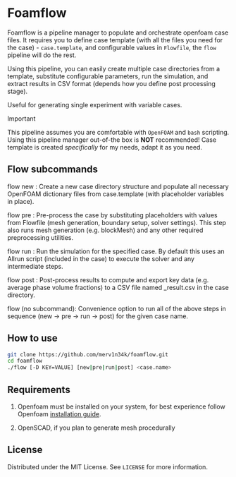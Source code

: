 # Foamflow

Foamflow is a pipeline manager to populate and orchestrate openfoam case
files. It requires you to define case template (with all the files you need for the case) - `case.template`,
and configurable values in `Flowfile`, the `flow` pipeline will do the rest.

Using this pipeline, you can easily create multiple case directories from a template, substitute configurable parameters, run the simulation, and extract results in CSV format (depends how you define post processing stage).

Useful for generating single experiment with variable cases.

> [!important]
> This pipeline assumes you are comfortable with `OpenFOAM` and `bash` scripting.
> Using this pipeline manager out-of-the box is **NOT** recommended!
> Case template is created *specifically* for my needs, adapt it as you need.

## Flow subcommands

flow new <case>: Create a new case directory structure and populate all necessary OpenFOAM dictionary files from case.template (with placeholder variables in place).

flow pre <case>: Pre-process the case by substituting placeholders with values from Flowfile (mesh generation, boundary setup, solver settings). This step also runs mesh generation (e.g. blockMesh) and any other required preprocessing utilities.

flow run <case>: Run the simulation for the specified case. By default this uses an Allrun script (included in the case) to execute the solver and any intermediate steps.

flow post <case>: Post-process results to compute and export key data (e.g. average phase volume fractions) to a CSV file named <case>_result.csv in the case directory.

flow <case> (no subcommand): Convenience option to run all of the above steps in sequence (new → pre → run → post) for the given case name.

## How to use


```bash
git clone https://github.com/merv1n34k/foamflow.git
cd foamflow
./flow [-D KEY=VALUE] [new|pre|run|post] <case.name>
```

## Requirements

1. Openfoam must be installed on your system, for best experience
follow Openfoam [installation guide](https://openfoam.org/download/).

2. OpenSCAD, if you plan to generate mesh procedurally

## License

Distributed under the MIT License. See `LICENSE` for more information.
